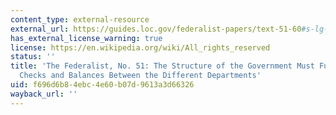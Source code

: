 ```yaml
---
content_type: external-resource
external_url: https://guides.loc.gov/federalist-papers/text-51-60#s-lg-box-wrapper-25493427
has_external_license_warning: true
license: https://en.wikipedia.org/wiki/All_rights_reserved
status: ''
title: 'The Federalist, No. 51: The Structure of the Government Must Furnish the Proper
  Checks and Balances Between the Different Departments'
uid: f696d6b8-4ebc-4e60-b07d-9613a3d66326
wayback_url: ''
---
```

